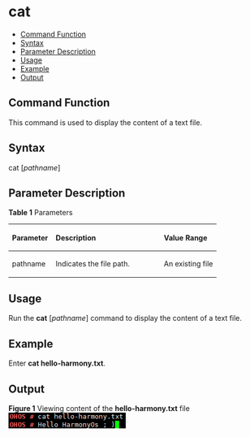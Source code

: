 # cat<a name="EN-US_TOPIC_0000001052170305"></a>

-   [Command Function](#section16710153391315)
-   [Syntax](#section1699392313158)
-   [Parameter Description](#section1677217374136)
-   [Usage](#section186772414131)
-   [Example](#section12158131814561)
-   [Output](#section183926225561)

## Command Function<a name="section16710153391315"></a>

This command is used to display the content of a text file.

## Syntax<a name="section1699392313158"></a>

cat \[_pathname_\]

## Parameter Description<a name="section1677217374136"></a>

**Table  1**  Parameters

<a name="table1049mcpsimp"></a>
<table><thead align="left"><tr id="row1055mcpsimp"><th class="cellrowborder" valign="top" width="21%" id="mcps1.2.4.1.1"><p id="p1057mcpsimp"><a name="p1057mcpsimp"></a><a name="p1057mcpsimp"></a><strong id="b2166111484619"><a name="b2166111484619"></a><a name="b2166111484619"></a>Parameter</strong></p>
</th>
<th class="cellrowborder" valign="top" width="52%" id="mcps1.2.4.1.2"><p id="p1059mcpsimp"><a name="p1059mcpsimp"></a><a name="p1059mcpsimp"></a><strong id="b17121718469"><a name="b17121718469"></a><a name="b17121718469"></a>Description</strong></p>
</th>
<th class="cellrowborder" valign="top" width="27%" id="mcps1.2.4.1.3"><p id="p1061mcpsimp"><a name="p1061mcpsimp"></a><a name="p1061mcpsimp"></a><strong id="b6990101716464"><a name="b6990101716464"></a><a name="b6990101716464"></a>Value Range</strong></p>
</th>
</tr>
</thead>
<tbody><tr id="row1062mcpsimp"><td class="cellrowborder" valign="top" width="21%" headers="mcps1.2.4.1.1 "><p id="p1064mcpsimp"><a name="p1064mcpsimp"></a><a name="p1064mcpsimp"></a>pathname</p>
</td>
<td class="cellrowborder" valign="top" width="52%" headers="mcps1.2.4.1.2 "><p id="p1066mcpsimp"><a name="p1066mcpsimp"></a><a name="p1066mcpsimp"></a>Indicates the file path.</p>
</td>
<td class="cellrowborder" valign="top" width="27%" headers="mcps1.2.4.1.3 "><p id="p1068mcpsimp"><a name="p1068mcpsimp"></a><a name="p1068mcpsimp"></a>An existing file</p>
</td>
</tr>
</tbody>
</table>

## Usage<a name="section186772414131"></a>

Run the  **cat**  \[_pathname_\] command to display the content of a text file.

## Example<a name="section12158131814561"></a>

Enter  **cat hello-harmony.txt**.

## Output<a name="section183926225561"></a>

**Figure  1**  Viewing content of the  **hello-harmony.txt**  file<a name="fig15578152824618"></a>  
![](figures/viewing-content-of-the-hello-harmony-txt-file.png "viewing-content-of-the-hello-harmony-txt-file")

